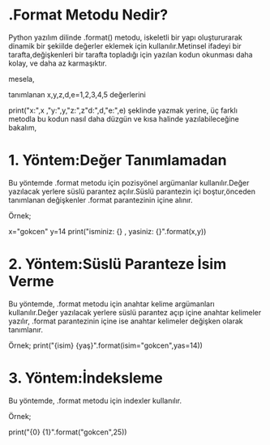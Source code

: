 # .Format Metodu Nedir?
Python yazılım dilinde .format() metodu, iskeletli bir yapı oluştururarak dinamik bir şekiilde değerler eklemek için kullanılır.Metinsel ifadeyi bir tarafta,değişkenleri bir tarafta topladığı için yazılan kodun okunması daha kolay, ve daha az karmaşıktır.

mesela,

tanımlanan x,y,z,d,e=1,2,3,4,5 değerlerini 

print("x:",x ,"y:",y,"z:",z"d:",d,"e:",e)  şeklinde yazmak yerine,   üç farklı metodla bu kodun nasıl daha düzgün ve kısa halinde yazılabileceğine bakalım,


# 1. Yöntem:Değer Tanımlamadan
Bu yöntemde .format metodu için pozisyönel argümanlar kullanılır.Değer yazılacak yerlere süslü parantez açılır.Süslü parantezin içi boştur,önceden tanımlanan değişkenler .format parantezinin içine alınır.

Örnek;

x="gokcen"
y=14
print("isminiz: {} , yasiniz: {}".format(x,y))

# 2. Yöntem:Süslü Paranteze İsim Verme
Bu yöntemde, .format metodu için anahtar kelime argümanları kullanılır.Değer yazılacak yerlere süslü parantez açıp içine anahtar kelimeler yazılır, .format parantezinin içine ise anahtar kelimeler değişken olarak tanımlanır.

Örnek;
 print("{isim} {yaş}".format(isim="gokcen",yas=14))

# 3. Yöntem:İndeksleme
Bu yöntemde, .format metodu için indexler kullanılır.

Örnek;

print("{0} {1}".format("gokcen",25))

 


